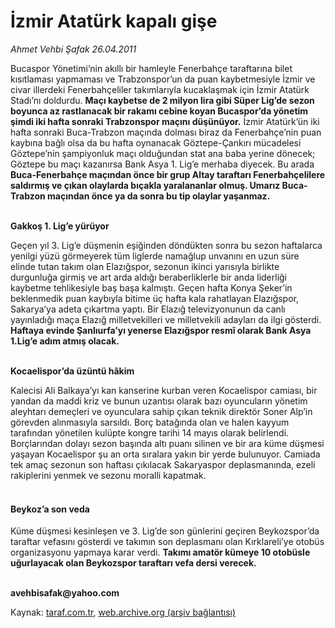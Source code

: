 # İzmir Atatürk kapalı gişe

*Ahmet Vehbi Şafak 26.04.2011*

<div class="yazi"><p>Bucaspor Yönetimi’nin akıllı bir hamleyle Fenerbahçe taraftarına bilet kısıtlaması yapmaması ve Trabzonspor’un da puan kaybetmesiyle İzmir ve civar illerdeki Fenerbahçeliler takımlarıyla kucaklaşmak için İzmir Atatürk Stadı’nı doldurdu. <b>Maçı kaybetse de 2 milyon lira gibi Süper Lig’de sezon boyunca az rastlanacak bir rakamı cebine koyan Bucaspor’da yönetim şimdi iki hafta sonraki Trabzonspor maçını düşünüyor.</b> İzmir Atatürk’ün iki hafta sonraki Buca-Trabzon maçında dolması biraz da Fenerbahçe’nin puan kaybına bağlı olsa da bu hafta oynanacak Göztepe-Çankırı mücadelesi Göztepe’nin şampiyonluk maçı olduğundan stat ana baba yerine dönecek; Göztepe bu maçı kazanırsa Bank Asya 1. Lig’e merhaba diyecek. Bu arada <b>Buca-Fenerbahçe maçından önce bir grup Altay taraftarı Fenerbahçelilere saldırmış ve çıkan olaylarda bıçakla yaralananlar olmuş. Umarız Buca-Trabzon maçından önce ya da sonra bu tip olaylar yaşanmaz.</b></p>
<p><b><br/>Gakkoş 1. Lig’e yürüyor</b></p>
<p>Geçen yıl 3. Lig’e düşmenin eşiğinden döndükten sonra bu sezon haftalarca yenilgi yüzü görmeyerek tüm liglerde namağlup unvanını en uzun süre elinde tutan takım olan Elazığspor, sezonun ikinci yarısıyla birlikte durgunluğa girmiş ve art arda aldığı beraberliklerle bir anda liderliği kaybetme tehlikesiyle baş başa kalmıştı. Geçen hafta Konya Şeker’in beklenmedik puan kaybıyla bitime üç hafta kala rahatlayan Elazığspor, Sakarya’ya adeta çıkartma yaptı. Bir Elazığ televizyonunun da canlı yayınladığı maça Elazığ milletvekilleri ve milletvekili adayları da ilgi gösterdi. <b>Haftaya evinde Şanlıurfa’yı yenerse Elazığspor resmî olarak Bank Asya 1.Lig’e adım atmış olacak.</b></p>
<p><b><br/>Kocaelispor’da üzüntü hâkim</b></p>
<p>Kalecisi Ali Balkaya’yı kan kanserine kurban veren Kocaelispor camiası, bir yandan da maddi kriz ve bunun uzantısı olarak bazı oyuncuların yönetim aleyhtarı demeçleri ve oyunculara sahip çıkan teknik direktör Soner Alp’in görevden alınmasıyla sarsıldı. Borç batağında olan ve halen kayyum tarafından yönetilen kulüpte kongre tarihi 14 mayıs olarak belirlendi. Borçlarından dolayı sezon başında altı puanı silinen ve bir ara küme düşmesi yaşayan Kocaelispor şu an orta sıralara yakın bir yerde bulunuyor. Camiada tek amaç sezonun son haftası çıkılacak Sakaryaspor deplasmanında, ezeli rakiplerini yenmek ve sezonu moralli kapatmak.</p>
<h4><br/>Beykoz’a son veda</h4>
<p>Küme düşmesi kesinleşen ve 3. Lig’de son günlerini geçiren Beykozspor’da taraftar vefasını gösterdi ve takımın son deplasmanı olan Kırklareli’ye otobüs organizasyonu yapmaya karar verdi. <b>Takımı amatör kümeye 10 otobüsle uğurlayacak olan Beykozspor taraftarı vefa dersi verecek.</b> </p>
<p><b><br/>avehbisafak@yahoo.com</b></p>
</div>

Kaynak: [taraf.com.tr](http://www.taraf.com.tr/ahmet-vehbi-safak/makale-izmir-ataturk-kapali-gise.htm), [web.archive.org (arşiv bağlantısı)](http://web.archive.org/web/20131107084144/http://www.taraf.com.tr/ahmet-vehbi-safak/makale-izmir-ataturk-kapali-gise.htm)
